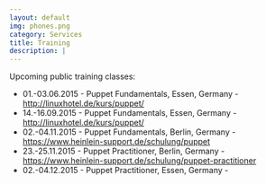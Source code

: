 ```yaml
---
layout: default
img: phones.png
category: Services
title: Training
description: |
---
```

Upcoming public training classes:

  - 01.-03.06.2015 - Puppet Fundamentals, Essen, Germany - http://linuxhotel.de/kurs/puppet/
  - 14.-16.09.2015 - Puppet Fundamentals, Essen, Germany - http://linuxhotel.de/kurs/puppet/
  - 02.-04.11.2015 - Puppet Fundamentals, Berlin, Germany - https://www.heinlein-support.de/schulung/puppet
  - 23.-25.11.2015 - Puppet Practitioner, Berlin, Germany - https://www.heinlein-support.de/schulung/puppet-practitioner
  - 02.-04.12.2015 - Puppet Practitioner, Essen, Germany - 

